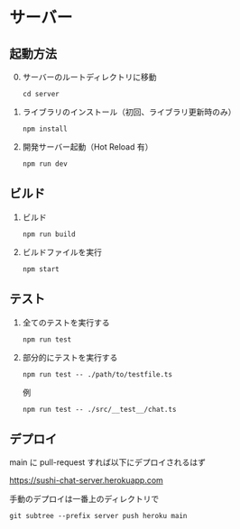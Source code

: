 # サーバー

## 起動方法

0. サーバーのルートディレクトリに移動

   ```
   cd server
   ```

1. ライブラリのインストール（初回、ライブラリ更新時のみ）

   ```
   npm install
   ```

2. 開発サーバー起動（Hot Reload 有）
   ```
   npm run dev
   ```

## ビルド

1. ビルド

   ```
   npm run build
   ```

2. ビルドファイルを実行
   ```
   npm start
   ```

## テスト

1. 全てのテストを実行する

   ```
   npm run test
   ```

2. 部分的にテストを実行する
   ```
   npm run test -- ./path/to/testfile.ts
   ```
   例
   ```
   npm run test -- ./src/__test__/chat.ts
   ```

## デプロイ

main に pull-request すれば以下にデプロイされるはず

<https://sushi-chat-server.herokuapp.com>

手動のデプロイは一番上のディレクトリで

```
git subtree --prefix server push heroku main
```
